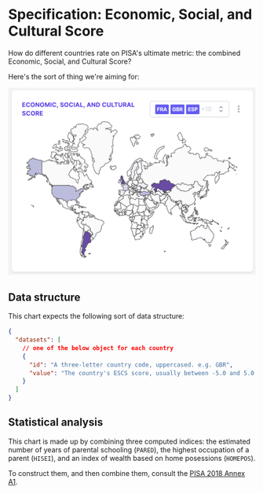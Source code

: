 # Specification: Economic, Social, and Cultural Score

How do different countries rate on PISA's ultimate metric: the combined Economic, Social, and Cultural Score?

Here's the sort of thing we're aiming for:

![A map of the world with different countries in different colours depending on their ESCS.](../../images/escs.png)

## Data structure

This chart expects the following sort of data structure:

```json
{
  "datasets": [
    // one of the below object for each country
    {
      "id": "A three-letter country code, uppercased. e.g. GBR",
      "value": "The country's ESCS score, usually between -5.0 and 5.0."
    }
  ]
}
```

## Statistical analysis

This chart is made up by combining three computed indices: the estimated number of years of parental schooling (`PARED`), the highest occupation of a parent (`HISEI`), and an index of wealth based on home posessions (`HOMEPOS`).

To construct them, and then combine them, consult the [PISA 2018 Annex A1](https://www.oecd-ilibrary.org/sites/84a683c1-en/index.html?itemId=/content/component/84a683c1-en#sect-106).
